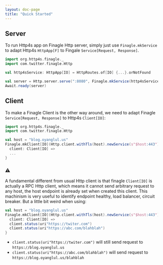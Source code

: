 ```yaml
---
layout: doc-page
title: "Quick Started"
---
```


## Server

To run Http4s app on Finagle Http server, simply just use `Finagle.mkService` to adapt Http4s `HttpApp[F]` to Fingale `Service[Request, Response]`.

```scala
import org.http4s.finagle._
import com.twitter.finagle.Http

val http4sService: HttpApp[IO] = HttpRoutes.of[IO] {...}.orNotFound

val server = Http.server.serve(":8080", Finagle.mkService(http4sService))
Await.ready(server)
```

## Client
To make a Finagle Client is the other way around, we need to adapt Finagle `Service[Request, Response]` to Http4s `Client[IO]`:

```scala
import org.http4s.finagle._
import com.twitter.finagle.Http

val host = "blog.oyanglul.us"
Finagle.mkClient[IO](Http.client.withTls(host).newService(s"$host:443")).use {
  client: Client[IO] =>
  ...
}
```

### :warning:
A fundamental different from usual Http client is that finagle `Client[IO]` is actually a RPC Http client,
which means it cannot send arbitrary request to any host, the host endpoint is already set when created
this client. This machinism is very useful to identify endpoint healthy, load balancer, circuit breaker.
But a little bit weird when using:

```scala
val host = "blog.oyanglul.us"
Finagle.mkClient[IO](Http.client.withTls(host).newService(s"$host:443")).use {
  client: Client[IO] =>
  client.status(uri"https://twiter.com")
  client.status(uri"https://abc.com/blahblah")
}
```

- `client.status(uri"https://twiter.com")` will still send request to `https://blog.oyanglul.us`
- `client.status(uri"https://abc.com/blahblah")` will send request to `https://blog.oyanglul.us/blahblah`
